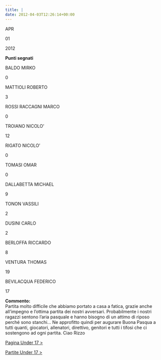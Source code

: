 ```yaml
---
title: |
date: 2012-04-03T12:26:14+00:00
---
```

APR

01

2012

**Punti segnati**

BALDO MIRKO

0

MATTIOLI ROBERTO

3

ROSSI RACCAGNI MARCO

0

TROIANO NICOLO’

12

RIGATO NICOLO’

0

TOMASI OMAR

0

DALLABETTA MICHAEL

9

TONON VASSILI

2

DUSINI CARLO

2

BERLOFFA RICCARDO

8

VENTURA THOMAS

19

BEVILACQUA FEDERICO

17

**Commento:**  
Partita molto difficile che abbiamo portato a casa a fatica, grazie anche all’impegno e l’ottima partita dei nostri avversari. Probabilmente i nostri ragazzi sentono l’aria pasquale e hanno bisogno di un attimo di riposo perché sono stanchi… Ne approfitto quindi per augurare Buona Pasqua a tutti quanti, giocatori, allenatori, direttivo, genitori e tutti i tifosi che ci sostengono ad ogni partita. Ciao Rizzo

[Pagina Under 17 >](http://www.basketgardolo.it/under-17)

[Partite Under 17 >](http://www.basketgardolo.it/?tag=under-17&cat=11)